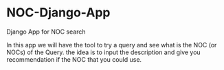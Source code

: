 # NOC-Django-App
Django App for NOC search

In this app we will have the tool to try a query and see what is the NOC (or NOCs) of the Query. the idea is to input the description and give you recommendation if the NOC that you could use.
